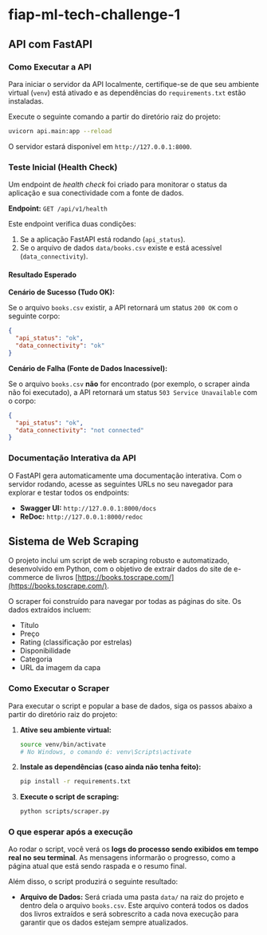 # fiap-ml-tech-challenge-1

## API com FastAPI

### Como Executar a API

Para iniciar o servidor da API localmente, certifique-se de que seu ambiente virtual (`venv`) está ativado e as dependências do `requirements.txt` estão instaladas.

Execute o seguinte comando a partir do diretório raiz do projeto:

```bash
uvicorn api.main:app --reload
```

O servidor estará disponível em `http://127.0.0.1:8000`.

### Teste Inicial (Health Check)

Um endpoint de *health check* foi criado para monitorar o status da aplicação e sua conectividade com a fonte de dados.

**Endpoint:** `GET /api/v1/health`

Este endpoint verifica duas condições:

1.  Se a aplicação FastAPI está rodando (`api_status`).
2.  Se o arquivo de dados `data/books.csv` existe e está acessível (`data_connectivity`).

#### Resultado Esperado

**Cenário de Sucesso (Tudo OK):**

Se o arquivo `books.csv` existir, a API retornará um status `200 OK` com o seguinte corpo:

```json
{
  "api_status": "ok",
  "data_connectivity": "ok"
}
```

**Cenário de Falha (Fonte de Dados Inacessível):**

Se o arquivo `books.csv` **não** for encontrado (por exemplo, o scraper ainda não foi executado), a API retornará um status `503 Service Unavailable` com o corpo:

```json
{
  "api_status": "ok",
  "data_connectivity": "not connected"
}
```

### Documentação Interativa da API

O FastAPI gera automaticamente uma documentação interativa. Com o servidor rodando, acesse as seguintes URLs no seu navegador para explorar e testar todos os endpoints:

* **Swagger UI:** `http://127.0.0.1:8000/docs`
* **ReDoc:** `http://127.0.0.1:8000/redoc`

## Sistema de Web Scraping

O projeto inclui um script de web scraping robusto e automatizado, desenvolvido em Python, com o objetivo de extrair dados do site de e-commerce de livros [https://books.toscrape.com/](https://books.toscrape.com/).

O scraper foi construído para navegar por todas as páginas do site. Os dados extraídos incluem: 

* Título
* Preço
* Rating (classificação por estrelas) 
* Disponibilidade
* Categoria
* URL da imagem da capa

### Como Executar o Scraper

Para executar o script e popular a base de dados, siga os passos abaixo a partir do diretório raiz do projeto:

1.  **Ative seu ambiente virtual:**
    ```bash
    source venv/bin/activate
    # No Windows, o comando é: venv\Scripts\activate
    ```

2.  **Instale as dependências (caso ainda não tenha feito):**
    ```bash
    pip install -r requirements.txt
    ```

3.  **Execute o script de scraping:**
    ```bash
    python scripts/scraper.py
    ```

### O que esperar após a execução

Ao rodar o script, você verá os **logs do processo sendo exibidos em tempo real no seu terminal**. As mensagens informarão o progresso, como a página atual que está sendo raspada e o resumo final.

Além disso, o script produzirá o seguinte resultado:

* **Arquivo de Dados:** Será criada uma pasta `data/` na raiz do projeto e dentro dela o arquivo `books.csv`. Este arquivo conterá todos os dados dos livros extraídos e será sobrescrito a cada nova execução para garantir que os dados estejam sempre atualizados.
